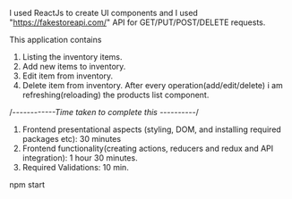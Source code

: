 I used ReactJs to create UI components and I used "https://fakestoreapi.com/" API for
GET/PUT/POST/DELETE requests.

This application contains
1. Listing the inventory items.
2. Add new items to inventory.
3. Edit item from inventory.
4. Delete item from inventory.
After every operation(add/edit/delete) i am refreshing(reloading) the products list component.


/*------------Time taken to complete this ----------*/

1. Frontend presentational aspects (styling, DOM, and installing required packages etc): 30 minutes
2. Frontend functionality(creating actions, reducers and redux and API integration): 1 hour 30 minutes.
3. Required Validations: 10 min.


<!--  How to run (command)  -->
npm start
